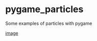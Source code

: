 # pygame_particles
Some examples of particles with pygame

[image](https://i0.wp.com/pythonprogramming.altervista.org/wp-content/uploads/2021/03/cover.png?w=800&ssl=1)
